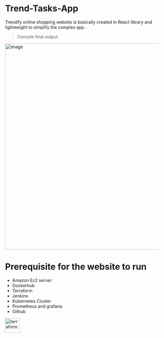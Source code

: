 # Trend-Tasks-App
Trendify online shopping website is basically created in React library and lightweight to simplify the complex app .
 
> Console final output
<img width="1355" height="675" alt="image" src="https://github.com/user-attachments/assets/20547e64-bd16-46d8-a45e-0a962efd8436" />

# Prerequisite for the website to run
- Amazon Ec2 server
- Dockerhub
- Terraform
- Jenkins
- Kubernetes Cluster
- Prometheus and grafana
- Github

<img width="48" height="48" src="https://img.icons8.com/color/48/terraform.png" alt="terraform"/>
